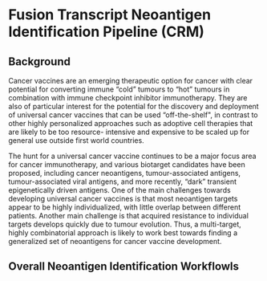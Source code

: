 # Fusion Transcript Neoantigen Identification Pipeline (CRM)

## Background

Cancer vaccines are an emerging therapeutic option for cancer with clear potential for converting
immune “cold” tumours to “hot” tumours in combination with immune checkpoint inhibitor immunotherapy. They are also
of particular interest for the potential for the discovery and deployment of
universal cancer vaccines that can be used “off-the-shelf", in contrast to other highly
personalized approaches such as adoptive cell therapies that are likely to be too resource-
intensive and expensive to be scaled up for general use outside first world countries.

The hunt for a universal cancer vaccine continues to be a major focus area for cancer
immunotherapy, and various biotarget candidates have been proposed, including cancer neoantigens, tumour-associated antigens, tumour-associated viral
antigens, and more recently, “dark” transient epigenetically driven antigens. One of the main challenges towards developing universal cancer vaccines is that most
neoantigen targets appear to be highly individualized, with little overlap between different
patients. Another main challenge is that acquired resistance to individual targets develops
quickly due to tumour evolution. Thus, a multi-target, highly combinatorial
approach is likely to work best towards finding a generalized set of neoantigens for cancer vaccine development. 

## Overall Neoantigen Identification Workflowls
